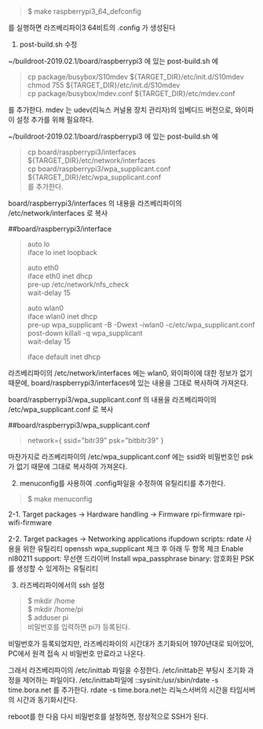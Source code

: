 >  $ make raspberrypi3_64_defconfig

를 실행하면 라즈베리파이3 64비트의 .config 가 생성된다

1. post-build.sh 수정

~/buildroot-2019.02.1/board/raspberrypi3 에 있는 post-build.sh 에 

>cp package/busybox/S10mdev ${TARGET_DIR}/etc/init.d/S10mdev  
>chmod 755 ${TARGET_DIR}/etc/init.d/S10mdev  
>cp package/busybox/mdev.conf ${TARGET_DIR}/etc/mdev.conf  

를 추가한다. 
mdev 는 udev(리눅스 커널용 장치 관리자)의 임베디드 버전으로, 와이파이 설정 추가를 위해 필요하다.


~/buildroot-2019.02.1/board/raspberrypi3 에 있는 post-build.sh 에 
>cp board/raspberrypi3/interfaces ${TARGET_DIR}/etc/network/interfaces  
>cp board/raspberrypi3/wpa_supplicant.conf ${TARGET_DIR}/etc/wpa_supplicant.conf  
를 추가한다.

board/raspberrypi3/interfaces 의 내용을 라즈베리파이의 /etc/network/interfaces 로 복사

##board/raspberrypi3/interface
>auto lo  
>iface lo inet loopback  
>   
>auto eth0  
>iface eth0 inet dhcp  
>        pre-up /etc/network/nfs_check  
>        wait-delay 15  
>  
>auto wlan0  
>iface wlan0 inet dhcp  
>        pre-up wpa_supplicant -B -Dwext -iwlan0 -c/etc/wpa_supplicant.conf  
>        post-down killall -q wpa_supplicant  
>        wait-delay 15  
>  
>iface default inet dhcp  

라즈베리파이의 /etc/network/interfaces 에는 wlan0, 와이파이에 대한 정보가 없기 때문에,
board/raspberrypi3/interfaces에 있는 내용을 그대로 복사하여 가져온다.


board/raspberrypi3/wpa_supplicant.conf 의 내용을 라즈베리파이의 /etc/wpa_supplicant.conf 로 복사

##board/raspberrypi3/wpa_supplicant.conf
>network={ 
> ssid="bitr39" 
> psk="bitbitr39" 
>} 

마찬가지로 라즈베리파이의 /etc/wpa_supplicant.conf 에는 ssid와 비밀번호인 psk가 없기 때문에 그대로 복사하여 가져온다.

2. menuconfig를 사용하여 .config파일을 수정하여 유틸리티를 추가한다.
>  $ make menuconfig  

2-1. Target packages -> Hardware handling -> Firmware
rpi-firmware
rpi-wifi-firmware

2-2. Target packages -> Networking applications
ifupdown scripts: rdate 사용을 위한 유틸리티
openssh
wpa_supplicant 체크 후 아래 두 항목 체크
Enable nl80211 support: 무선랜 드라이버
Install wpa_passphrase binary: 암호화된 PSK를 생성할 수 있게하는 유틸리티

3. 라즈베리파이에서의 ssh 설정

>  $ mkdir /home  
>  $ mkdir /home/pi  
>  $ adduser pi  
비밀번호를 입력하면 pi가 등록된다.

비밀번호가 등록되었지만, 라즈베리파이의 시간대가 초기화되어 1970년대로 되어있어, PC에서 원격 접속 시 비밀번호 만료라고 나온다.

그래서 라즈베리파이의 /etc/inittab 파일을 수정한다.
/etc/inittab은 부팅시 초기화 과정을 제어하는 파일이다.
/etc/inittab파일에 ::sysinit:/usr/sbin/rdate -s time.bora.net 를 추가한다.
rdate -s time.bora.net는 리눅스서버의 시간을 타임서버의 시간과 동기화시킨다.

reboot를 한 다음 다시 비밀번호를 설정하면, 정상적으로 SSH가 된다.
